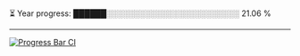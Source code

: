 
⏳ Year progress: ██████░░░░░░░░░░░░░░░░░░░░░░░░ 21.06 %

---

[![Progress Bar CI](https://github.com/thatoranzhevyy/thatoranzhevyy/actions/workflows/node.js.yml/badge.svg)](https://github.com/thatoranzhevyy/thatoranzhevyy/actions/workflows/node.js.yml)

